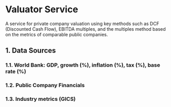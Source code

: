 

# Valuator Service

A service for private company valuation using key methods
such as DCF (Discounted Cash Flow), EBITDA multiples, 
and the multiples method based on the 
metrics of comparable public companies.

## 1. Data Sources
### 1.1. World Bank: GDP, growth (%), inflation (%), tax (%), base rate (%)
### 1.2. Public Company Financials
### 1.3. Industry metrics (GICS)

